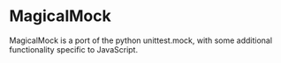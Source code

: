 # MagicalMock

MagicalMock is a port of the python unittest.mock, with some additional functionality specific to JavaScript.

